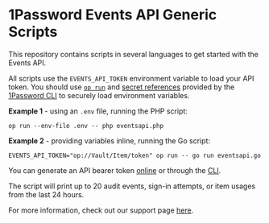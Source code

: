 # 1Password Events API Generic Scripts

This repository contains scripts in several languages to get started with the Events API.

All scripts use the `EVENTS_API_TOKEN` environment variable to load your API token. You should use [`op run`](https://developer.1password.com/docs/cli/reference/commands/run) and [secret references](https://developer.1password.com/docs/cli/secrets-reference-syntax/) provided by the [1Password CLI](https://developer.1password.com/docs/cli) to securely load environment variables.

**Example 1** - using an `.env` file, running the PHP script:

```shell
op run --env-file .env -- php eventsapi.php
```

**Example 2** - providing variables inline, running the Go script:

```shell
EVENTS_API_TOKEN="op://Vault/Item/token" op run -- go run eventsapi.go
```

You can generate an API bearer token [online](https://support.1password.com/events-reporting/#appendix-issue-or-revoke-bearer-tokens) or through the [CLI](https://developer.1password.com/docs/cli/reference/management-commands/events-api#events-api-create).

The script will print up to 20 audit events, sign-in attempts, or item usages from the last 24 hours.

For more information, check out our support page [here](https://support.1password.com/events-reporting/).
